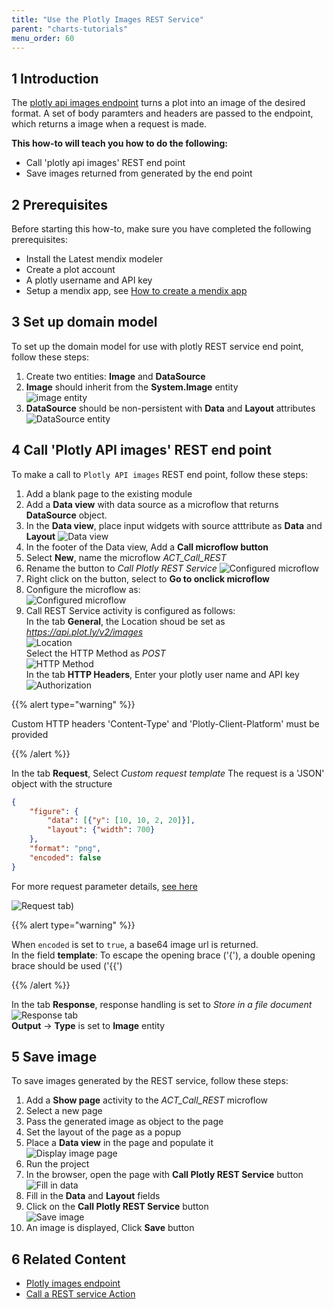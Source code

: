 ```yaml
---
title: "Use the Plotly Images REST Service"
parent: "charts-tutorials"
menu_order: 60
---
```


## 1 Introduction

The [plotly api images endpoint](https://api.plot.ly/v2/images) turns a plot into an image of the desired format. A set of body paramters and headers are passed to the endpoint, which returns a image when a request is made.

**This how-to will teach you how to do the following:**

* Call 'plotly api images' REST end point
* Save images returned from generated by the end point

## 2 Prerequisites

Before starting this how-to, make sure you have completed the following prerequisites:

* Install the Latest mendix modeler
* Create a plot account
* A plotly username and API key
* Setup a mendix app, see [How to create a mendix app](https://docs.mendix.com/howto/tutorials/start-with-a-blank-app-1-create-the-app)

## 3 Set up domain model

To set up the domain model for use with plotly REST service end point, follow these steps:

1. Create two entities: **Image** and **DataSource** 
1. **Image** should inherit from the **System.Image** entity  
![image entity](attachments/charts/plotly-api/charts-call-rest-image-entity.png)
1. **DataSource** should be non-persistent with **Data** and **Layout** attributes  
![DataSource entity](attachments/charts/plotly-api/charts-call-rest-data-source-entity.png)

## 4 Call 'Plotly API images' REST end point

To make a call to `Plotly API images` REST end point, follow these steps:

1. Add a blank page to the existing module
1. Add a **Data view** with data source as a microflow that returns **DataSource** object.
1. In the **Data view**, place input widgets with source atttribute as **Data** and **Layout**
![Data view](attachments/charts/plotly-api/charts-call-rest-data-view.png)  
1. In the footer of the Data view, Add a **Call microflow button** 
1. Select **New**, name the microflow *ACT_Call_REST*
1. Rename the button to *Call Plotly REST Service*
![Configured microflow](attachments/charts/plotly-api/charts-call-rest-button.png)
1. Right click on the button, select to **Go to onclick microflow**
1. Configure the microflow as:  
![Configured microflow](attachments/charts/plotly-api/charts-call-rest-microflow.png)
1. Call REST Service activity is configured as follows:  
In the tab **General**, the Location shoud be set as *https://api.plot.ly/v2/images*  
![Location](attachments/charts/plotly-api/charts-call-rest-location.png)  
Select the HTTP Method as *POST*  
![HTTP Method](attachments/charts/plotly-api/charts-call-rest-method.png)  
In the tab **HTTP Headers**, Enter your plotly user name and API key  
![Authorization](attachments/charts/plotly-api/charts-call-rest-authorization.png)  

{{% alert type="warning" %}}

Custom HTTP headers 'Content-Type' and 'Plotly-Client-Platform' must be provided

{{% /alert %}}

In the tab **Request**, Select *Custom request template*
The request is a 'JSON' object with the structure
``` JSON
{
    "figure": {
        "data": [{"y": [10, 10, 2, 20]}],
        "layout": {"width": 700}
    },
    "format": "png",
    "encoded": false
}
```
For more request parameter details, [see here](https://api.plot.ly/v2/images#fields)

![Request tab](attachments/charts/plotly-api/charts-call-rest-request.png))  

{{% alert type="warning" %}}

When `encoded` is set to `true`, a base64 image url is returned.  
In the field **template**: To escape the opening brace ('{'), a double opening brace should be used ('{{')

{{% /alert %}}

In the tab **Response**, response handling is set to *Store in a file document*  
![Response tab](attachments/charts/plotly-api/charts-call-rest-response.png)  
**Output** -> **Type** is set to **Image** entity

## 5 Save image
To save images generated by the REST service, follow these steps:

1. Add a **Show page** activity to the *ACT_Call_REST* microflow
1. Select a new page
1. Pass the generated image as object to the page
1. Set the layout of the page as a popup
1. Place a **Data view** in the page and populate it  
![Display image page](attachments/charts/plotly-api/charts-call-rest-display-image.png)
1. Run the project
1. In the browser, open the page with **Call Plotly REST Service** button  
![Fill in data](attachments/charts/plotly-api/charts-call-rest-fill-data.png)
1. Fill in the **Data** and **Layout** fields
1. Click on the **Call Plotly REST Service** button  
![Save image](attachments/charts/plotly-api/charts-call-rest-image-save.png)
1. An image is displayed, Click **Save** button

## 6 Related Content

* [Plotly images endpoint](https://api.plot.ly/v2/images)
* [Call a REST service Action](https://docs.mendix.com/refguide/call-rest-action)
